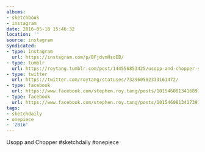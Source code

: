 ```yaml
---
albums:
- sketchbook
- instagram
date: 2016-05-18 15:46:32
location: ''
source: instagram
syndicated:
- type: instagram
  url: https://instagram.com/p/BFjdvmHsoEB/
- type: tumblr
  url: https://roytang.tumblr.com/post/144556853425/usopp-and-chopper-sketchdaily-onepiece
- type: twitter
  url: https://twitter.com/roytang/statuses/732960582333161472/
- type: facebook
  url: https://www.facebook.com/stephen.roy.tang/posts/10154608134168912:0
- type: facebook
  url: https://www.facebook.com/stephen.roy.tang/posts/10154608134173912
tags:
- sketchdaily
- onepiece
- '2016'
---
```


Usopp and Chopper #sketchdaily #onepiece